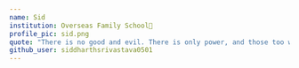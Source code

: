 ```yaml
---
name: Sid
institution: Overseas Family School🚩
profile_pic: sid.png
quote: "There is no good and evil. There is only power, and those too weak to seek it"
github_user: siddharthsrivastava0501
---
```

